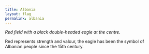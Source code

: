 ```yaml
---
title: Albania
layout: flag
permalink: albania
---
```

_Red field with a black double-headed eagle at the centre._

Red represents strength and valour, the eagle has been the symbol of Albanian people since the 15th century.